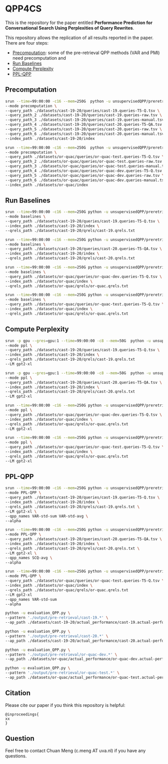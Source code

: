 # QPP4CS

This is the repository for the paper entitled **Performance Prediction for Conversational Search Using Perplexities of Query Rewrites**.

This repository allows the replication of all results reported in the paper.
There are four steps:
- [Precomputation](#Precomputation): some of the pre-retrieval QPP methods (VAR and PMI) need precomputation and
- [Run Baselines](#Run-Baselines)
- [Compute Perplexity](#Compute-Perplexity)
- [PPL-QPP](#PPL-QPP)


## Precomputation
```bash
srun --time=99:00:00 -c16 --mem=250G  python -u unsupervisedQPP/preretrieval_qpp.py \
--mode precomputation \
--query_path ./datasets/cast-19-20/queries/cast-19.queries-T5-Q.tsv \
--query_path_2 ./datasets/cast-19-20/queries/cast-19.queries-raw.tsv \
--query_path_3 ./datasets/cast-19-20/queries/cast-19.queries-manual.tsv \
--query_path_4 ./datasets/cast-19-20/queries/cast-20.queries-T5-QA.tsv \
--query_path_5 ./datasets/cast-19-20/queries/cast-20.queries-raw.tsv \
--query_path_6 ./datasets/cast-19-20/queries/cast-20.queries-manual.tsv \
--index_path ./datasets/cast-19-20/index
```

```bash
srun --time=99:00:00 -c16 --mem=250G  python -u unsupervisedQPP/preretrieval_qpp.py \
--mode precomputation \
--query_path ./datasets/or-quac/queries/or-quac-test.queries-T5-Q.tsv \
--query_path_2 ./datasets/or-quac/queries/or-quac-test.queries-raw.tsv \
--query_path_3 ./datasets/or-quac/queries/or-quac-test.queries-manual.tsv \
--query_path_4 ./datasets/or-quac/queries/or-quac-dev.queries-T5-Q.tsv \
--query_path_5 ./datasets/or-quac/queries/or-quac-dev.queries-raw.tsv \
--query_path_6 ./datasets/or-quac/queries/or-quac-dev.queries-manual.tsv \
--index_path ./datasets/or-quac/index
```
## Run Baselines
```bash
srun --time=99:00:00 -c16 --mem=250G python -u unsupervisedQPP/preretrieval_qpp.py \
--mode baselines \
--query_path ./datasets/cast-19-20/queries/cast-19.queries-T5-Q.tsv \
--index_path ./datasets/cast-19-20/index \
--qrels_path ./datasets/cast-19-20/qrels/cast-19.qrels.txt
```

```bash
srun --time=99:00:00 -c16 --mem=250G python -u unsupervisedQPP/preretrieval_qpp.py \
--mode baselines \
--query_path ./datasets/cast-19-20/queries/cast-20.queries-T5-QA.tsv \
--index_path ./datasets/cast-19-20/index \
--qrels_path ./datasets/cast-19-20/qrels/cast-20.qrels.txt
```

```bash
srun --time=99:00:00 -c16 --mem=250G python -u unsupervisedQPP/preretrieval_qpp.py \
--mode baselines \
--query_path ./datasets/or-quac/queries/or-quac-dev.queries-T5-Q.tsv \
--index_path ./datasets/or-quac/index \
--qrels_path ./datasets/or-quac/qrels/or-quac.qrels.txt
```

```bash
srun --time=99:00:00 -c16 --mem=250G python -u unsupervisedQPP/preretrieval_qpp.py \
--mode baselines \
--query_path ./datasets/or-quac/queries/or-quac-test.queries-T5-Q.tsv \
--index_path ./datasets/or-quac/index \
--qrels_path ./datasets/or-quac/qrels/or-quac.qrels.txt
```

## Compute Perplexity

```bash
srun -p gpu --gres=gpu:1 --time=99:00:00 -c8 --mem=50G  python -u unsupervisedQPP/preretrieval_qpp.py \
--mode ppl \
--query_path ./datasets/cast-19-20/queries/cast-19.queries-T5-Q.tsv \
--index_path ./datasets/cast-19-20/index \
--qrels_path ./datasets/cast-19-20/qrels/cast-19.qrels.txt
--LM gpt2-xl
```

```bash
srun -p gpu --gres=gpu:1 --time=99:00:00 -c8 --mem=50G  python -u unsupervisedQPP/preretrieval_qpp.py \
--mode ppl \
--query_path ./datasets/cast-19-20/queries/cast-20.queries-T5-QA.tsv \
--index_path ./datasets/cast-19-20/index \
--qrels_path ./datasets/cast-19-20/qrels/cast-20.qrels.txt
--LM gpt2-xl
```

```bash
srun --time=99:00:00 -c16 --mem=250G python -u unsupervisedQPP/preretrieval_qpp.py \
--mode ppl \
--query_path ./datasets/or-quac/queries/or-quac-dev.queries-T5-Q.tsv \
--index_path ./datasets/or-quac/index \
--qrels_path ./datasets/or-quac/qrels/or-quac.qrels.txt
--LM gpt2-xl
```

```bash
srun --time=99:00:00 -c16 --mem=250G python -u unsupervisedQPP/preretrieval_qpp.py \
--mode ppl \
--query_path ./datasets/or-quac/queries/or-quac-test.queries-T5-Q.tsv \
--index_path ./datasets/or-quac/index \
--qrels_path ./datasets/or-quac/qrels/or-quac.qrels.txt
--LM gpt2-xl
```


## PPL-QPP

```bash
srun --time=99:00:00 -c16 --mem=250G python -u unsupervisedQPP/preretrieval_qpp.py \
--mode PPL-QPP \
--query_path ./datasets/cast-19-20/queries/cast-19.queries-T5-Q.tsv \
--index_path ./datasets/cast-19-20/index \
--qrels_path ./datasets/cast-19-20/qrels/cast-19.qrels.txt \
--LM gpt2-xl \
--qpp_names VAR-std-sum VAR-std-avg \
--alpha
```

```bash
srun --time=99:00:00 -c16 --mem=250G python -u unsupervisedQPP/preretrieval_qpp.py \
--mode PPL-QPP \
--query_path ./datasets/cast-19-20/queries/cast-20.queries-T5-QA.tsv \
--index_path ./datasets/cast-19-20/index \
--qrels_path ./datasets/cast-19-20/qrels/cast-20.qrels.txt \
--LM gpt2-xl \
--qpp_names SCQ-avg \
--alpha
```

```bash
srun --time=99:00:00 -c16 --mem=250G python -u unsupervisedQPP/preretrieval_qpp.py \
--mode PPL-QPP \
--query_path ./datasets/or-quac/queries/or-quac-test.queries-T5-Q.tsv \
--index_path ./datasets/or-quac/index \
--qrels_path ./datasets/or-quac/qrels/or-quac.qrels.txt
--LM gpt2-xl
--qpp_names VAR-std-sum
--alpha
```


```bash
python -u evaluation_QPP.py \
--pattern './output/pre-retrieval/cast-19.*' \
--ap_path ./datasets/cast-19-20/actual_performance/cast-19.actual-performance-run-T5-Q-bm25-1000.json
```

```bash
python -u evaluation_QPP.py \
--pattern './output/pre-retrieval/cast-20.*' \
--ap_path ./datasets/cast-19-20/actual_performance/cast-20.actual-performance-run-T5-QA-bm25-1000.json
```

```bash
python -u evaluation_QPP.py \
--pattern './output/pre-retrieval/or-quac-dev.*' \
--ap_path ./datasets/or-quac/actual_performance/or-quac-dev.actual-performance-run-T5-Q-bm25-1000.json
```

```bash
python -u evaluation_QPP.py \
--pattern './output/pre-retrieval/or-quac-test.*' \
--ap_path ./datasets/or-quac/actual_performance/or-quac-test.actual-performance-run-T5-Q-bm25-1000.json
```


## Citation
Please cite our paper if you think this repository is helpful: 
```
@inproceedings{
xx
}
```

## Question
Feel free to contact Chuan Meng (c.meng AT uva.nl) if you have any questions. 

